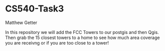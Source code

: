 # CS540-Task3
Matthew Getter

In this repository we will add the FCC Towers to our postgis and then Qgis. Then grab the 15 closest towers to a home to see how much area coverage you are receivng or if you are too close to a tower!
